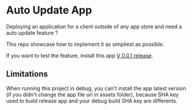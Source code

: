 # Auto Update App

Deploying an application for a client outside of any app store and need a auto update feature ?

This repo showcase how to implement it as simpliest as possible.

If you want to test the feature, install this app [V 0.0.1 release](https://github.com/bienvenuelisis/auto_update_app/releases/download/0.0.1/app-release.apk).

## Limitations

When running this project in debug, you can't install the app latest version (if you didn't change the app file url in assets folder), because SHA key used to build release app and your debug build SHA key are differents.
